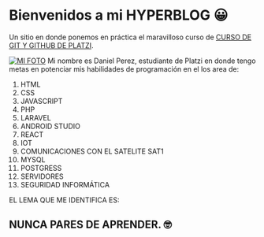 # Bienvenidos a mi  HYPERBLOG 😀
Un sitio en donde ponemos en práctica el maravilloso curso de [CURSO DE GIT Y GITHUB DE PLATZI][1].

 [![MI FOTO](https://avatars.githubusercontent.com/u/44065524?s=96&v=4 "MI FOTO")](https://avatars.githubusercontent.com/u/44065524?s=96&v=4 "MI FOTO")
Mi nombre es Daniel Perez, estudiante de Platzi en donde tengo metas en potenciar  mis habilidades de programación en el los area de:
1. HTML
2. CSS
3. JAVASCRIPT
4. PHP
5. LARAVEL
6. ANDROID STUDIO
7. REACT
8. IOT
9. COMUNICACIONES CON EL SATELITE SAT1
10. MYSQL
11. POSTGRESS
12. SERVIDORES
13. SEGURIDAD INFORMÁTICA

EL LEMA QUE ME IDENTIFICA ES:
## NUNCA PARES DE APRENDER. 🤓

[1]: https://platzi.com/cursos/git-github/ " GitHub de Platzi"